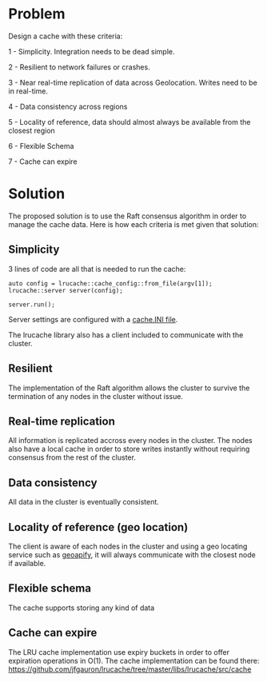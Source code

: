 # Problem

Design a cache with these criteria:

1 - Simplicity. Integration needs to be dead simple.

2 - Resilient to network failures or crashes.

3 - Near real-time replication of data across Geolocation. Writes need to be in real-time.

4 - Data consistency across regions

5 - Locality of reference, data should almost always be available from the closest region

6 - Flexible Schema

7 - Cache can expire


# Solution


The proposed solution is to use the Raft consensus algorithm in order to manage the cache data. Here is how each criteria is met given that solution:

## Simplicity

3 lines of code are all that is needed to run the cache:

```
auto config = lrucache::cache_config::from_file(argv[1]);
lrucache::server server(config);

server.run();
```

Server settings are configured with a [cache.INI file](https://github.com/jfgauron/lrucache/blob/master/cache1.ini).

The lrucache library also has a client included to communicate with the cluster.

## Resilient

The implementation of the Raft algorithm allows the cluster to survive the termination of any nodes in the cluster without issue.

## Real-time replication

All information is replicated accross every nodes in the cluster. The nodes also have a local cache in order to store writes instantly without requiring consensus from the rest of the cluster.

## Data consistency

All data in the cluster is eventually consistent.

## Locality of reference (geo location)

The client is aware of each nodes in the cluster and using a geo locating service such as [geoapify](https://apidocs.geoapify.com/docs/ip-geolocation), it will always communicate with the closest node if available.

## Flexible schema

The cache supports storing any kind of data

## Cache can expire

The LRU cache implementation use expiry buckets in order to offer expiration operations in O(1). The cache implementation can be found there: https://github.com/jfgauron/lrucache/tree/master/libs/lrucache/src/cache